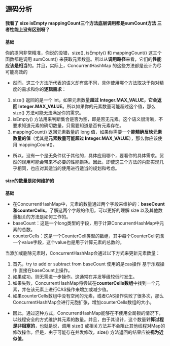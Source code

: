 ## 源码分析

#### 我看了 size isEmpty mappingCount三个方法底层调用都是sumCount方法 三者性能上没有区别呀？

 **基础**

你的提问非常精准，你说的没错，size(), isEmpty() 和 mappingCount() 这三个函数都是调用 sumCount() 来获取元素数量。所以从**调用路径**来看，它们的**性能应该是相当**的。并且，实际上，ConcurrentHashMap 的这些方法都是设计为尽可能高效的

* 然而，这三个方法所代表的语义却有些不同，具体使用哪个方法取决于你对精度的需求和你的**逻辑需求**：
1. size() 返回的是一个 int，如果元素数量**超过 Integer.MAX_VALUE，它会返回 Integer.MAX_VALUE**。所以如果你的元素数量可能超过这个值，那么 size() 方法可能无法满足你的需求。
2. isEmpty() 方法用来判断集合是否为空，即是否无元素。这个语义很清晰，不要求知道元素的确切数量，只需要知道是否有元素存在。
3. mappingCount() 返回元素数量的 long 值，如果你需要一个**能精确反映元素数量的值**（尤其是**元素数量可能超过 Integer.MAX_VALUE**），那么你应该使用 mappingCount()。

* 所以，没有一个是无条件优于其他的，具体应用哪个，要看你的具体需求。贸然的误用可能会带来不必要的性能损耗。因此，即使这三个方法的内部实现几乎相同，也应对其适当的使用进行适当的规划和考虑。


#### size的数量是如何维护的
**基础**

* 在ConcurrentHashMap中，元素的数量通过两个字段来维护的：**baseCount和counterCells**。了解这两个字段的作用，可以更好的理解 size 以及其他数量相关的方法是如何工作的。
* baseCount：这是一个long类型的字段，用于计算ConcurrentHashMap中元素的总数。
* counterCells：这是一个CounterCell类型的数组，其中每个CounterCell包含一个value字段，这个value也是用于计算元素的总数的。

当添加或删除元素时，ConcurrentHashMap会通过以下方式来更新元素数量：
1. 首先，try to add or subtract from baseCount 使用的是cas操作 基于乐观操作 直接在baseCount上操作。
2. 如果成功，则无需进一步操作。这通常在并发等级较低时发生。
3. 如果失败，ConcurrentHashMap将尝试在**counterCells数组**中找到一个元素，并在该元素上进行CAS操作来增加或减少值。
4. 如果counterCells数组中没有空闲的元素，或者CAS操作失败了很多次，那么ConcurrentHashMap会进行元胞扩张，增加counterCells数组的大小。
* 因此，通过这种方式，ConcurrentHashMap能够在不使用全局锁的情况下，以线程安全的方式维护其元素的数量。并且，由于其设计，这个数量**计算过程是非阻塞的**，也就是说，调用 size() 或相关方法并不会阻止其他线程对Map的修改操作。但是，由于可能存在并发修改，size() 方法返回的结果应被**视为近似值**。